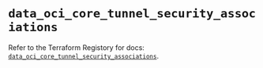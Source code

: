 # `data_oci_core_tunnel_security_associations`

Refer to the Terraform Registory for docs: [`data_oci_core_tunnel_security_associations`](https://registry.terraform.io/providers/oracle/oci/6.18.0/docs/data-sources/core_tunnel_security_associations).
